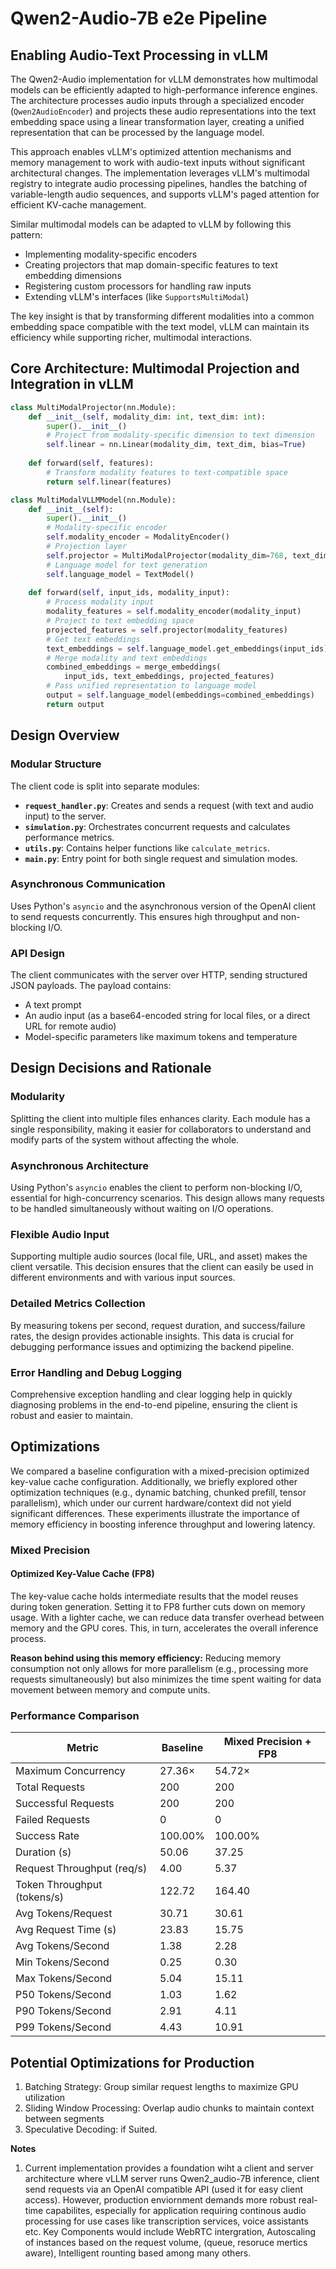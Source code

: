 # Qwen2-Audio-7B e2e Pipeline

## Enabling Audio-Text Processing in vLLM

The Qwen2-Audio implementation for vLLM demonstrates how multimodal models can be efficiently adapted to high-performance inference engines. The architecture processes audio inputs through a specialized encoder (`Qwen2AudioEncoder`) and projects these audio representations into the text embedding space using a linear transformation layer, creating a unified representation that can be processed by the language model.

This approach enables vLLM's optimized attention mechanisms and memory management to work with audio-text inputs without significant architectural changes. The implementation leverages vLLM's multimodal registry to integrate audio processing pipelines, handles the batching of variable-length audio sequences, and supports vLLM's paged attention for efficient KV-cache management.

Similar multimodal models can be adapted to vLLM by following this pattern:
- Implementing modality-specific encoders
- Creating projectors that map domain-specific features to text embedding dimensions
- Registering custom processors for handling raw inputs
- Extending vLLM's interfaces (like `SupportsMultiModal`)

The key insight is that by transforming different modalities into a common embedding space compatible with the text model, vLLM can maintain its efficiency while supporting richer, multimodal interactions.

## Core Architecture: Multimodal Projection and Integration in vLLM

```python
class MultiModalProjector(nn.Module):
    def __init__(self, modality_dim: int, text_dim: int):
        super().__init__()
        # Project from modality-specific dimension to text dimension
        self.linear = nn.Linear(modality_dim, text_dim, bias=True)
        
    def forward(self, features):
        # Transform modality features to text-compatible space
        return self.linear(features)

class MultiModalVLLMModel(nn.Module):
    def __init__(self):
        super().__init__()
        # Modality-specific encoder
        self.modality_encoder = ModalityEncoder()
        # Projection layer
        self.projector = MultiModalProjector(modality_dim=768, text_dim=1024)
        # Language model for text generation
        self.language_model = TextModel()
        
    def forward(self, input_ids, modality_input):
        # Process modality input
        modality_features = self.modality_encoder(modality_input)
        # Project to text embedding space
        projected_features = self.projector(modality_features)
        # Get text embeddings
        text_embeddings = self.language_model.get_embeddings(input_ids)
        # Merge modality and text embeddings
        combined_embeddings = merge_embeddings(
            input_ids, text_embeddings, projected_features)
        # Pass unified representation to language model
        output = self.language_model(embeddings=combined_embeddings)
        return output
```

## Design Overview

### Modular Structure
The client code is split into separate modules:
- **`request_handler.py`**: Creates and sends a request (with text and audio input) to the server.
- **`simulation.py`**: Orchestrates concurrent requests and calculates performance metrics.
- **`utils.py`**: Contains helper functions like `calculate_metrics`.
- **`main.py`**: Entry point for both single request and simulation modes.

### Asynchronous Communication
Uses Python's `asyncio` and the asynchronous version of the OpenAI client to send requests concurrently. This ensures high throughput and non-blocking I/O.

### API Design
The client communicates with the server over HTTP, sending structured JSON payloads. The payload contains:
- A text prompt
- An audio input (as a base64-encoded string for local files, or a direct URL for remote audio)
- Model-specific parameters like maximum tokens and temperature


## Design Decisions and Rationale

### Modularity
Splitting the client into multiple files enhances clarity. Each module has a single responsibility, making it easier for collaborators to understand and modify parts of the system without affecting the whole.

### Asynchronous Architecture
Using Python's `asyncio` enables the client to perform non-blocking I/O, essential for high-concurrency scenarios. This design allows many requests to be handled simultaneously without waiting on I/O operations.

### Flexible Audio Input
Supporting multiple audio sources (local file, URL, and asset) makes the client versatile. This decision ensures that the client can easily be used in different environments and with various input sources.

### Detailed Metrics Collection
By measuring tokens per second, request duration, and success/failure rates, the design provides actionable insights. This data is crucial for debugging performance issues and optimizing the backend pipeline.

### Error Handling and Debug Logging
Comprehensive exception handling and clear logging help in quickly diagnosing problems in the end-to-end pipeline, ensuring the client is robust and easier to maintain.

## Optimizations

We compared a baseline configuration with a mixed-precision optimized key-value cache configuration. Additionally, we briefly explored other optimization techniques (e.g., dynamic batching, chunked prefill, tensor parallelism), which under our current hardware/context did not yield significant differences. These experiments illustrate the importance of memory efficiency in boosting inference throughput and lowering latency.

### Mixed Precision

#### Optimized Key-Value Cache (FP8)
The key-value cache holds intermediate results that the model reuses during token generation. Setting it to FP8 further cuts down on memory usage. With a lighter cache, we can reduce data transfer overhead between memory and the GPU cores. This, in turn, accelerates the overall inference process.

**Reason behind using this memory efficiency:**
Reducing memory consumption not only allows for more parallelism (e.g., processing more requests simultaneously) but also minimizes the time spent waiting for data movement between memory and compute units.

### Performance Comparison

| Metric | Baseline | Mixed Precision + FP8 |
|--------|----------|----------------------|
| Maximum Concurrency | 27.36× | 54.72× |
| Total Requests | 200 | 200 |
| Successful Requests | 200 | 200 |
| Failed Requests | 0 | 0 |
| Success Rate | 100.00% | 100.00% |
| Duration (s) | 50.06 | 37.25 |
| Request Throughput (req/s) | 4.00 | 5.37 |
| Token Throughput (tokens/s) | 122.72 | 164.40 |
| Avg Tokens/Request | 30.71 | 30.61 |
| Avg Request Time (s) | 23.83 | 15.75 |
| Avg Tokens/Second | 1.38 | 2.28 |
| Min Tokens/Second | 0.25 | 0.30 |
| Max Tokens/Second | 5.04 | 15.11 |
| P50 Tokens/Second | 1.03 | 1.62 |
| P90 Tokens/Second | 2.91 | 4.11 |
| P99 Tokens/Second | 4.43 | 10.91 |


## Potential Optimizations for Production
1. Batching Strategy: Group similar request lengths to maximize GPU utilization
2. Sliding Window Processing: Overlap audio chunks to maintain context between segments
3. Speculative Decoding: if Suited. 

**Notes** 
1. Current implementation provides a foundation wiht a client and server architecture where vLLM server runs Qwen2_audio-7B inference, client send requests via an OpenAI compatible API (used it for easy client access). However, production enviornment demands more robust real-time capabilites, especially for application requiring continous audio processing for use cases like transcription services, voice assistants etc. Key Components would include WebRTC intergration, Autoscaling of instances based on the request volume, (queue, resoruce mertics aware), Intelligent rounting based among many others.

